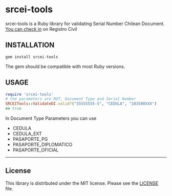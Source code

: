 # srcei-tools

srcei-tools is a Ruby library for validating Serial Number Chilean Document. [You can check in](https://portal.sidiv.registrocivil.cl/usuarios-portal/pages/DocumentRequestStatus.xhtml) on Registro Civil

## INSTALLATION

    gem install srcei-tools

The gem should be compatible with most Ruby versions.

## USAGE
```ruby
require 'srcei-tools'
# the parameters are RUT, Document Type and Serial Number
SRCEITools::ValidateDI.valid?("55555555-5", "CEDULA", "103500XXX")
=> true
```

In Document Type Parameters you can use

* CEDULA
* CEDULA_EXT
* PASAPORTE_PG
* PASAPORTE_DIPLOMATICO
* PASAPORTE_OFICIAL

----------------------------------------

## License

This library is distributed under the MIT license.  Please see the [LICENSE](https://github.com/xalupeao/srcei-tools/blob/master/LICENSE) file.
